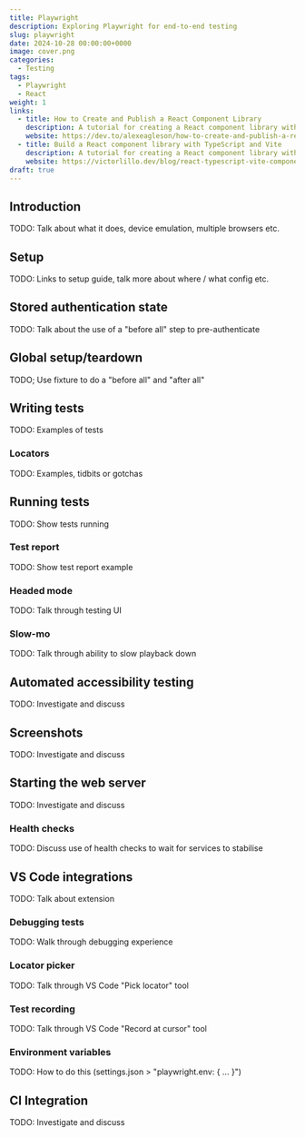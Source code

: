 ```yaml
---
title: Playwright
description: Exploring Playwright for end-to-end testing
slug: playwright
date: 2024-10-28 00:00:00+0000
image: cover.png
categories:
  - Testing
tags:
  - Playwright
  - React
weight: 1
links:
  - title: How to Create and Publish a React Component Library
    description: A tutorial for creating a React component library with Rollup
    website: https://dev.to/alexeagleson/how-to-create-and-publish-a-react-component-library-2oe
  - title: Build a React component library with TypeScript and Vite
    description: A tutorial for creating a React component library with Vite
    website: https://victorlillo.dev/blog/react-typescript-vite-component-librarymenu
draft: true
---
```


## Introduction

TODO: Talk about what it does, device emulation, multiple browsers etc.

## Setup

TODO: Links to setup guide, talk more about where / what config etc.

## Stored authentication state

TODO: Talk about the use of a "before all" step to pre-authenticate

## Global setup/teardown

TODO; Use fixture to do a "before all" and "after all"

## Writing tests

TODO: Examples of tests

### Locators

TODO: Examples, tidbits or gotchas

## Running tests

TODO: Show tests running

### Test report

TODO: Show test report example

### Headed mode

TODO: Talk through testing UI

### Slow-mo

TODO: Talk through ability to slow playback down

## Automated accessibility testing

TODO: Investigate and discuss

## Screenshots

TODO: Investigate and discuss

## Starting the web server

TODO: Investigate and discuss

### Health checks

TODO: Discuss use of health checks to wait for services to stabilise

## VS Code integrations

TODO: Talk about extension

### Debugging tests

TODO: Walk through debugging experience

### Locator picker

TODO: Talk through VS Code "Pick locator" tool

### Test recording

TODO: Talk through VS Code "Record at cursor" tool

### Environment variables

TODO: How to do this (settings.json > "playwright.env: { ... }")

## CI Integration

TODO: Investigate and discuss
